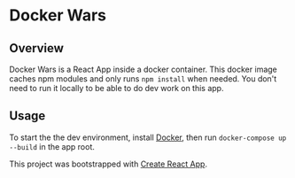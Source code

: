 # Docker Wars

## Overview
Docker Wars is a React App inside a docker container.
This docker image caches npm modules and only runs `npm install` when needed. You don't need to run it locally to be able to do dev work on this app.  

## Usage
To start the the dev environment, install [Docker](https://www.docker.com/get-started), then run `docker-compose up --build` in the app root.

This project was bootstrapped with [Create React App](https://github.com/facebook/create-react-app).
